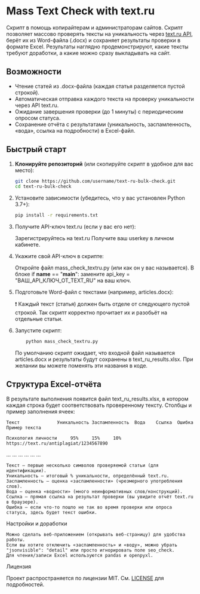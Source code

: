# Mass Text Check with text.ru

Скрипт в помощь копирайтерам и администраторам сайтов. Скрипт позволяет массово проверять тексты на уникальность через [text.ru API](https://text.ru/api-check/manual), берёт их из Word-файла (.docx) и сохраняет результаты проверки в формате Excel. Результаты наглядно продемонстрируют, какие тексты требуют доработки, а какие можно сразу выкладывать на сайт.

## Возможности

- Чтение статей из .docx-файла (каждая статья разделяется пустой строкой).
- Автоматическая отправка каждого текста на проверку уникальности через API text.ru.
- Ожидание завершения проверки (до 1 минуты) с периодическим опросом статуса.
- Сохранение отчёта с результатами (уникальность, заспамленность, «вода», ссылка на подробности) в Excel-файл.

## Быстрый старт

1. **Клонируйте репозиторий** (или скопируйте скрипт в удобное для вас место):

   ```bash
   git clone https://github.com/username/text-ru-bulk-check.git
   cd text-ru-bulk-check
   
2. Установите зависимости (убедитесь, что у вас установлен Python 3.7+):

    ```bash
    pip install -r requirements.txt
    ```

3. Получите API-ключ text.ru (если у вас его нет):

    Зарегистрируйтесь на text.ru
    Получите ваш userkey в личном кабинете.


4. Укажите свой API-ключ в скрипте:

    Откройте файл mass_check_textru.py (или как он у вас называется).
    В блоке if __name__ == "__main__": замените api_key = "ВАШ_API_КЛЮЧ_ОТ_TEXT_RU" на ваш ключ.


5. Подготовьте Word-файл с текстами (например, articles.docx):

    ❗ Каждый текст (статья) должен быть отделе от следующего пустой строкой.
    Так скрипт корректно прочитает их и разобьёт на отдельные статьи.


6. Запустите скрипт:
    ```bash
        python mass_check_textru.py
    ```

    По умолчанию скрипт ожидает, что входной файл называется articles.docx и результаты будут сохранены в text_ru_results.xlsx. При желании вы можете поменять эти названия в коде.

## Структура Excel-отчёта

В результате выполнения появится файл text_ru_results.xlsx, в котором каждая строка будет соответствовать проверенному тексту. 
Столбцы и пример заполнения ячеек:

    Текст	           Уникальность	Заспамленность	Вода	Ссылка	Ошибка Пример текста

    Психология личности     95%	    15% 	10%	https://text.ru/antiplagiat/1234567890	
...	...	...	...	...	...

    Текст — первые несколько символов проверяемой статьи (для идентификации).
    Уникальность — итоговый % уникальности, определённый text.ru.
    Заспамленность — оценка «заспамленности» (чрезмерного употребления слов).
    Вода — оценка «водности» (много неинформативных слов/конструкций).
    Ссылка — прямая ссылка на результат проверки (вы увидите отчёт text.ru в браузере).
    Ошибка — если что-то пошло не так во время проверки или опроса статуса, здесь будет текст ошибки.

Настройки и доработки

    Можно сделать веб-приложением (открывать веб-страницу) для удобства работы.
    Если вы хотите отключить «заспамленность» и «воду», можно убрать "jsonvisible": "detail" или просто игнорировать поле seo_check.
    Для чтения/записи Excel используются pandas и openpyxl.

Лицензия

Проект распространяется по лицензии MIT. См. [LICENSE](LICENSE) для подробностей.